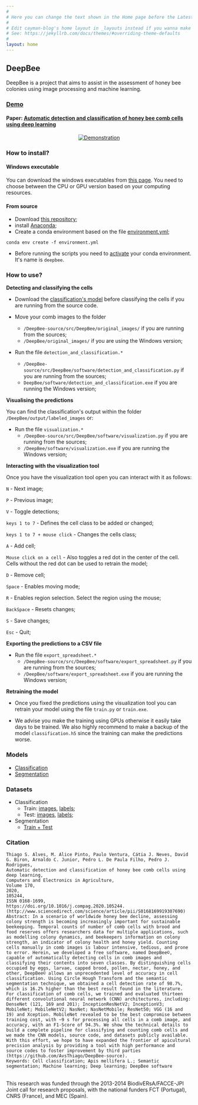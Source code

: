 ```yaml
---
#
# Here you can change the text shown in the Home page before the Latest Posts section.
#
# Edit cayman-blog's home layout in _layouts instead if you wanna make some changes
# See: https://jekyllrb.com/docs/themes/#overriding-theme-defaults
#
layout: home
---
```


## DeepBee

DeepBee is a project that aims to assist in the assessment of honey bee colonies using image processing and machine learning.

### [Demo](https://www.youtube.com/watch?v=W47sMDIS9zc)

#### Paper: [Automatic detection and classification of honey bee comb cells using deep learning](https://www.sciencedirect.com/science/article/pii/S0168169919307690)

<div align="center">
  <a href="https://www.youtube.com/watch?v=W47sMDIS9zc"><img src="https://lh3.googleusercontent.com/z17lX9VJWNzTOWUbfbvJckXuMEY6VzJ8D79BpBXXTdQSIOgaiWDDJh5jKDtMocAcaGNOZWrTbEAoCYGxLvOVZnm7TbiqdsAjoBzBhY3xPGGuKIlPk6HetKIoziAS5uYFziDH2OplNdY" alt="Demonstration"></a>
</div>

### How to install?

#### Windows executable
You can download the windows executables from [this page](https://avsthiago.github.io/DeepBee/downloads/deepbee). You need to choose between the CPU or GPU version based on your computing resources.

#### From source
* Download [this repository](https://github.com/AvsThiago/DeepBee-source/archive/release-0.1.zip);
* install [Anaconda](https://docs.anaconda.com/anaconda/install/); 
* Create a conda environment based on the file [environment.yml](https://github.com/AvsThiago/DeepBee-source/blob/release-0.1/environment.yml);

```
conda env create -f environment.yml
``` 

* Before running the scripts you need to [activate](https://docs.conda.io/projects/conda/en/latest/user-guide/tasks/manage-environments.html#activating-an-environment) your conda environment. It's name is `deepbee`.


### How to use?

**Detecting and classifying the cells** 

* Download the [classification's model](https://drive.google.com/file/d/15P1tQ5658Hc6Q80PiygZOH-w45FG0nEj/view?usp=sharing
) before classifying the cells if you are running from the source code.  

* Move your comb images to the folder
    * ``/DeepBee-source/src/DeepBee/original_images/`` if you are running from the sources;
    * `/DeepBee/original_images/` if you are using the Windows version;
* Run the file `detection_and_classification.*`  
    * `/DeepBee-source/src/DeepBee/software/detection_and_classification.py` if you are running from the sources;
    * `DeepBee/software/detection_and_classification.exe` if you are running the Windows version;

**Visualising the predictions**

You can find the classification's output within the folder `/DeepBee/output/labeled_images` or:

* Run the file `visualization.*`
    * `/DeepBee-source/src/DeepBee/software/visualization.py` if you are running from the sources;
    * `/DeepBee/software/visualization.exe` if you are running the Windows version;

**Interacting with the visualization tool**

Once you have the visualization tool open you can interact with it as follows:

``N`` - Next image;

``P`` - Previous image;

``V`` - Toggle detections;

``keys 1 to 7`` - Defines the cell class to be added or changed;

``keys 1 to 7 + mouse click`` - Changes the cells class;

``A`` - Add cell;

``Mouse click on a cell`` - Also toggles a red dot in the center of the cell. Cells without the red dot can be used to retrain the model;

``D`` - Remove cell;

``Space`` - Enables moving mode;

``R`` - Enables region selection. Select the region using the mouse;

``BackSpace`` - Resets changes;

``S`` - Save changes;

``Esc`` - Quit;

**Exporting the predictions to a CSV file**

* Run the file `export_spreadsheet.*`
    * `/DeepBee-source/src/DeepBee/software/export_spreadsheet.py` if you are running from the sources;
    * `/DeepBee/software/export_spreadsheet.exe` if you are running the Windows version;


**Retraining the model**

* Once you fixed the predictions using the visualization tool you can retrain your model using the file `train.py` or `train.exe`.

* We advise you make the training using GPUs otherwise it easily take days to be trained. We also highly recommend to make a backup of the model `classification.h5` since the training can make the predictions worse.  


### Models

* [Classification](https://github.com/AvsThiago/DeepBee-source/tree/release-0.1/src/DeepBee/software/model)
* [Segmentation](https://github.com/AvsThiago/DeepBee-source/tree/release-0.1/src/DeepBee/software/model)

### Datasets

* Classification
    * Train: [images](https://github.com/AvsThiago/DeepBee-source/tree/release-0.1/src/data), [labels](https://github.com/AvsThiago/DeepBee-source/tree/release-0.1/src/data/resources);
    * Test: [images](https://github.com/AvsThiago/DeepBee-source/tree/release-0.1/src/data/resources), [labels](https://github.com/AvsThiago/DeepBee-source/tree/release-0.1/src/data/resources);
* Segmentation
    * [Train + Test](https://data.mendeley.com/datasets/db35fj73x5/1)

### Citation
```
Thiago S. Alves, M. Alice Pinto, Paulo Ventura, Cátia J. Neves, David G. Biron, Arnaldo C. Junior, Pedro L. De Paula Filho, Pedro J. Rodrigues,
Automatic detection and classification of honey bee comb cells using deep learning,
Computers and Electronics in Agriculture,
Volume 170,
2020,
105244,
ISSN 0168-1699,
https://doi.org/10.1016/j.compag.2020.105244.
(http://www.sciencedirect.com/science/article/pii/S0168169919307690)
Abstract: In a scenario of worldwide honey bee decline, assessing colony strength is becoming increasingly important for sustainable beekeeping. Temporal counts of number of comb cells with brood and food reserves offers researchers data for multiple applications, such as modelling colony dynamics, and beekeepers information on colony strength, an indicator of colony health and honey yield. Counting cells manually in comb images is labour intensive, tedious, and prone to error. Herein, we developed a free software, named DeepBee©, capable of automatically detecting cells in comb images and classifying their contents into seven classes. By distinguishing cells occupied by eggs, larvae, capped brood, pollen, nectar, honey, and other, DeepBee© allows an unprecedented level of accuracy in cell classification. Using Circle Hough Transform and the semantic segmentation technique, we obtained a cell detection rate of 98.7%, which is 16.2% higher than the best result found in the literature. For classification of comb cells, we trained and evaluated thirteen different convolutional neural network (CNN) architectures, including: DenseNet (121, 169 and 201); InceptionResNetV2; InceptionV3; MobileNet; MobileNetV2; NasNet; NasNetMobile; ResNet50; VGG (16 and 19) and Xception. MobileNet revealed to be the best compromise between training cost, with ~9 s for processing all cells in a comb image, and accuracy, with an F1-Score of 94.3%. We show the technical details to build a complete pipeline for classifying and counting comb cells and we made the CNN models, source code, and datasets publicly available. With this effort, we hope to have expanded the frontier of apicultural precision analysis by providing a tool with high performance and source codes to foster improvement by third parties (https://github.com/AvsThiago/DeepBee-source).
Keywords: Cell classification; Apis mellifera L.; Semantic segmentation; Machine learning; Deep learning; DeepBee software

```

<br />
This research was funded through the 2013-2014 BiodivERsA/FACCE-JPI Joint call for research proposals, with the national funders FCT (Portugal), CNRS (France), and MEC (Spain).
